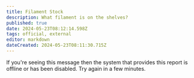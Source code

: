 ```yaml
---
title: Filament Stock
description: What filament is on the shelves?
published: true
date: 2024-05-23T08:12:14.598Z
tags: official, external
editor: markdown
dateCreated: 2024-05-23T08:11:30.715Z
---
```


If you're seeing this message then the system that provides this report is offline or has been disabled. Try again in a few minutes.